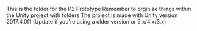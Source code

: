 This is the folder for the P2 Prototype
Remember to orginize things within the Unity project with folders
The project is made with Unity version 2017.4.0f1 (Update if you're using a older version or 5.x/4.x/3.x)
